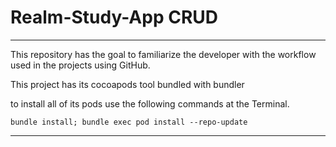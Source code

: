 # Realm-Study-App CRUD

------

This repository has the goal to familiarize the developer with the workflow used in the projects using GitHub.

This project has its cocoapods tool bundled with bundler

to install all of its pods use the following commands at the Terminal.

`bundle install; bundle exec pod install --repo-update`

------
